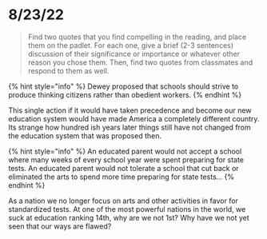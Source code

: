 # 8/23/22

> Find two quotes that you find compelling in the reading, and place them on the padlet. For each one, give a brief (2-3 sentences) discussion of their significance or importance or whatever other reason you chose them. Then, find two quotes from classmates and respond to them as well.

{% hint style="info" %}
Dewey proposed that schools should strive to produce thinking citizens rather than obedient workers.
{% endhint %}

This single action if it would have taken precedence and become our new education system would have made America a completely different country. Its strange how hundred ish years later things still have not changed from the education system that was proposed then.

{% hint style="info" %}
An educated parent would not accept a school where many weeks of every school year were spent preparing for state tests. An educated parent would not tolerate a school that cut back or eliminated the arts to spend more time preparing for state tests...
{% endhint %}

As a nation we no longer focus on arts and other activities in favor for standardized tests. At one of the most powerful nations in the world, we suck at education ranking 14th, why are we not 1st? Why have we not yet seen that our ways are flawed?
